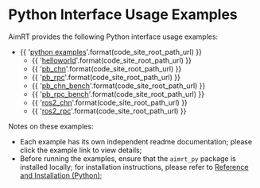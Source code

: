 # Python Interface Usage Examples

AimRT provides the following Python interface usage examples:

- {{ '[python examples]({}/src/examples/py)'.format(code_site_root_path_url) }}
  - {{ '[helloworld]({}/src/examples/py/helloworld)'.format(code_site_root_path_url) }}
  - {{ '[pb_chn]({}/src/examples/py/pb_chn)'.format(code_site_root_path_url) }}
  - {{ '[pb_rpc]({}/src/examples/py/pb_rpc)'.format(code_site_root_path_url) }}
  - {{ '[pb_chn_bench]({}/src/examples/py/pb_chn_bench)'.format(code_site_root_path_url) }}
  - {{ '[pb_rpc_bench]({}/src/examples/py/pb_rpc_bench)'.format(code_site_root_path_url) }}
  - {{ '[ros2_chn]({}/src/examples/py/ros2_chn)'.format(code_site_root_path_url) }}
  - {{ '[ros2_rpc]({}/src/examples/py/ros2_rpc)'.format(code_site_root_path_url) }}

Notes on these examples:
- Each example has its own independent readme documentation; please click the example link to view details;
- Before running the examples, ensure that the `aimrt_py` package is installed locally; for installation instructions, please refer to [Reference and Installation (Python)](../quick_start/installation_py.md);